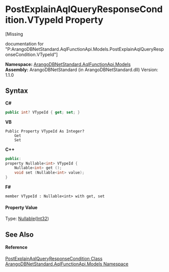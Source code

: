 # PostExplainAqlQueryResponseCondition.VTypeId Property 
 

\[Missing <summary> documentation for "P:ArangoDBNetStandard.AqlFunctionApi.Models.PostExplainAqlQueryResponseCondition.VTypeId"\]

**Namespace:**&nbsp;<a href="e03acbe1-782e-533e-7ffe-cd51613ed54f">ArangoDBNetStandard.AqlFunctionApi.Models</a><br />**Assembly:**&nbsp;ArangoDBNetStandard (in ArangoDBNetStandard.dll) Version: 1.1.0

## Syntax

**C#**<br />
``` C#
public int? VTypeId { get; set; }
```

**VB**<br />
``` VB
Public Property VTypeId As Integer?
	Get
	Set
```

**C++**<br />
``` C++
public:
property Nullable<int> VTypeId {
	Nullable<int> get ();
	void set (Nullable<int> value);
}
```

**F#**<br />
``` F#
member VTypeId : Nullable<int> with get, set

```


#### Property Value
Type: <a href="https://docs.microsoft.com/dotnet/api/system.nullable-1" target="_blank" rel="noopener noreferrer">Nullable</a>(<a href="https://docs.microsoft.com/dotnet/api/system.int32" target="_blank" rel="noopener noreferrer">Int32</a>)

## See Also


#### Reference
<a href="31f1e4e5-e968-d112-fb5f-a08fc04ad395">PostExplainAqlQueryResponseCondition Class</a><br /><a href="e03acbe1-782e-533e-7ffe-cd51613ed54f">ArangoDBNetStandard.AqlFunctionApi.Models Namespace</a><br />